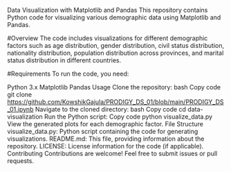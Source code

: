 Data Visualization with Matplotlib and Pandas
This repository contains Python code for visualizing various demographic data using Matplotlib and Pandas.

#Overview
The code includes visualizations for different demographic factors such as age distribution, gender distribution, civil status distribution, nationality distribution, population distribution across provinces, and marital status distribution in different countries.

#Requirements
To run the code, you need:

Python 3.x
Matplotlib
Pandas
Usage
Clone the repository:
bash
Copy code
git clone https://github.com/KowshikGajula/PRODIGY_DS_01/blob/main/PRODIGY_DS_01.ipynb
Navigate to the cloned directory:
bash
Copy code
cd data-visualization
Run the Python script:
Copy code
python visualize_data.py
View the generated plots for each demographic factor.
File Structure
visualize_data.py: Python script containing the code for generating visualizations.
README.md: This file, providing information about the repository.
LICENSE: License information for the code (if applicable).
Contributing
Contributions are welcome! Feel free to submit issues or pull requests.

